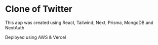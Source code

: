 # Clone of Twitter


This app was created using React, Tailwind, Next, Prisma, MongoDB and NextAuth

Deployed using AWS & Vercel
